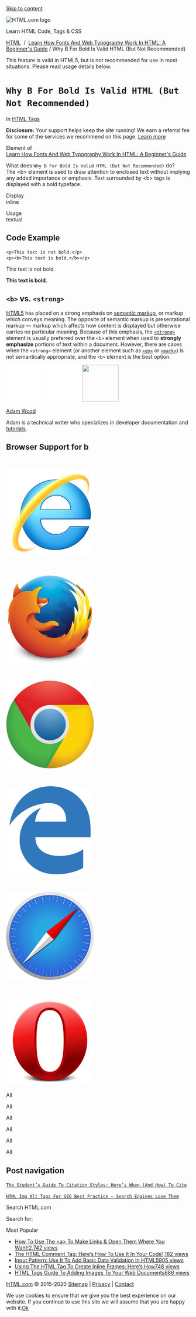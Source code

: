 <a href="#site-main" class="skip-link screen-reader-text">Skip to content</a>

<img src="../../wp-content/uploads/html-com-logo.png" alt="HTML.com logo" class="custom-logo sp-no-webp" srcset="https://html.com/wp-content/uploads/html-com-logo.png" width="250" height="53" />

[](../../index.html)

Learn HTML Code, Tags & CSS

[HTML](../../index.html)  /  [Learn How Fonts And Web Typography Work In HTML: A Beginner's Guide](../../fonts/index.html) / Why B For Bold Is Valid HTML (But Not Recommended)

This feature is valid in HTML5, but is not recommended for use in most situations. Please read usage details below.

# `Why B For Bold Is Valid HTML (But Not Recommended)`

In <span class="post-meta-category">[HTML Tags](../index.html)</span>

**Disclosure:** Your support helps keep the site running! We earn a referral fee for some of the services we recommend on this page. [Learn more](../../disclosure/index.html)

Element of  
[Learn How Fonts And Web Typography Work In HTML: A Beginner's Guide](../../fonts/index.html)

What does `Why B For Bold Is Valid HTML (But Not Recommended)` do?  
The &lt;b&gt; element is used to draw attention to enclosed text without implying any added importance or emphasis. Text surrounded by &lt;b&gt; tags is displayed with a bold typeface.

Display  
inline

Usage  
textual

## Code Example

    <p>This text is not bold.</p>
    <p><b>This text is bold.</b></p>

This text is not bold.

**This text is bold.**

<span class="underline"></span>

## `<b>` vs. `<strong>`

[HTML5](../../html5/index.html) has placed on a strong emphasis on [semantic markup](../../semantic-markup/index.html), or markup which conveys meaning. The opposite of semantic markup is presentational markup — markup which affects how content is displayed but otherwise carries no particular meaning. Because of this emphasis, the [`<strong>`](../strong/index.html) element is usually preferred over the `<b>` element when used to **strongly emphasize** portions of text within a document. However, there are cases when the `<strong>` element (or another element such as [`<em>`](../em/index.html) or [`<mark>`](../mark/index.html)) is not semantically appropriate, and the `<b>` element is the best option.

<img src="../../wp-content/plugins/a3-lazy-load/assets/images/lazy_placeholder.gif" class="lazy lazy-hidden avatar avatar-100 photo" width="100" height="100" />

<img src="../../wp-content/plugins/a3-lazy-load/assets/images/lazy_placeholder.gif" class="lazy lazy-hidden avatar avatar-100 photo" width="100" height="100" />

<img src="https://secure.gravatar.com/avatar/3af4194cc38fbc6d4e68fbe7536347d5?s=100&amp;d=mm&amp;r=g" class="avatar avatar-100 photo" srcset="https://secure.gravatar.com/avatar/3af4194cc38fbc6d4e68fbe7536347d5?s=200&amp;d=mm&amp;r=g 2x" width="100" height="100" />

[Adam Wood](../../author/html/index.html)

<span class="fn">Adam is a technical writer who specializes in developer documentation and [tutorials](../../index.html).</span>

[<span class="saboxplugin-icon-grey saboxplugin-icon-linkedin"></span>](https://www.linkedin.com/in/adammichaelwood)

<span id="tho-end-content" style="display: block; visibility: hidden;"></span>

## Browser Support for b

<img src="../../wp-content/plugins/a3-lazy-load/assets/images/lazy_placeholder.gif" class="lazy lazy-hidden" />

![](../../wp-content/plugins/htmlcodetutorial-plugin/assets/images/ie-true.png)

<img src="../../wp-content/plugins/a3-lazy-load/assets/images/lazy_placeholder.gif" class="lazy lazy-hidden" />

![](../../wp-content/plugins/htmlcodetutorial-plugin/assets/images/firefox-true.png)

<img src="../../wp-content/plugins/a3-lazy-load/assets/images/lazy_placeholder.gif" class="lazy lazy-hidden" />

![](../../wp-content/plugins/htmlcodetutorial-plugin/assets/images/chrome-true.png)

<img src="../../wp-content/plugins/a3-lazy-load/assets/images/lazy_placeholder.gif" class="lazy lazy-hidden" />

![](../../wp-content/plugins/htmlcodetutorial-plugin/assets/images/edge-true.png)

<img src="../../wp-content/plugins/a3-lazy-load/assets/images/lazy_placeholder.gif" class="lazy lazy-hidden" />

![](../../wp-content/plugins/htmlcodetutorial-plugin/assets/images/safari-true.png)

<img src="../../wp-content/plugins/a3-lazy-load/assets/images/lazy_placeholder.gif" class="lazy lazy-hidden" />

![](../../wp-content/plugins/htmlcodetutorial-plugin/assets/images/opera-true.png)

<span class="browser-supported">All</span>

<span class="browser-supported">All</span>

<span class="browser-supported">All</span>

<span class="browser-supported">All</span>

<span class="browser-supported">All</span>

<span class="browser-supported">All</span>

## Post navigation

[<span class="nav-link-label"><span class="genericon genericon-previous"></span></span>`The Student’s Guide To Citation Styles: Here’s When (And How) To Cite`](../../resources/citation-guide/index.html)

[`HTML Img Alt Tags For SEO Best Practice – Search Engines Love Them`<span class="nav-link-label"><span class="genericon genericon-next"></span></span>](../../attributes/img-alt/index.html)

Search HTML.com

<span class="screen-reader-text">Search for:</span>

Most Popular

- <a href="../../attributes/a-target/index.html" class="popular_posts_bars_link">How To Use The &lt;a&gt; To Make Links &amp; Open Them Where You Want!</a><span class="popular_posts_bars_comment_count_hold"><a href="../../attributes/a-target/index.html#comments" class="popular_posts_bars_comment_count">2,742 views</a><span class="popular_posts_bars_comment_count_triangle"></span></span>
- <a href="../comment-tag/index.html" class="popular_posts_bars_link">The HTML Comment Tag: Here’s How To Use It In Your Code</a><span class="popular_posts_bars_comment_count_hold"><a href="../comment-tag/index.html#comments" class="popular_posts_bars_comment_count">1,182 views</a><span class="popular_posts_bars_comment_count_triangle"></span></span>
- <a href="../../attributes/input-pattern/index.html" class="popular_posts_bars_link">Input Pattern: Use It To Add Basic Data Validation In HTML5</a><span class="popular_posts_bars_comment_count_hold"><a href="../../attributes/input-pattern/index.html#comments" class="popular_posts_bars_comment_count">905 views</a><span class="popular_posts_bars_comment_count_triangle"></span></span>
- <a href="../iframe/index.html" class="popular_posts_bars_link">Using The HTML Tag To Create Inline Frames: Here’s How</a><span class="popular_posts_bars_comment_count_hold"><a href="../iframe/index.html#comments" class="popular_posts_bars_comment_count">748 views</a><span class="popular_posts_bars_comment_count_triangle"></span></span>
- <a href="../img/index.html" class="popular_posts_bars_link">HTML Tags Guide To Adding Images To Your Web Documents</a><span class="popular_posts_bars_comment_count_hold"><a href="../img/index.html#comments" class="popular_posts_bars_comment_count">686 views</a><span class="popular_posts_bars_comment_count_triangle"></span></span>

[HTML.com](../../index.html) © 2015-2020 [Sitemap](../../sitemap/index.html) | [Privacy](../../privacy/index.html) | [Contact](../../contact/index.html)

<span id="cn-notice-text" class="cn-text-container">We use cookies to ensure that we give you the best experience on our website. If you continue to use this site we will assume that you are happy with it.</span><span id="cn-notice-buttons" class="cn-buttons-container"><a href="#" id="cn-accept-cookie" class="cn-set-cookie cn-button bootstrap button">Ok</a></span><a href="javascript:void(0);" id="cn-close-notice" class="cn-close-icon"></a>
